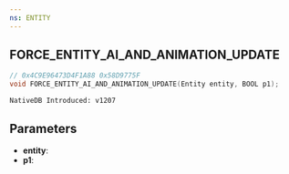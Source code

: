 ```yaml
---
ns: ENTITY
---
```

## FORCE_ENTITY_AI_AND_ANIMATION_UPDATE

```c
// 0x4C9E96473D4F1A88 0x58D9775F
void FORCE_ENTITY_AI_AND_ANIMATION_UPDATE(Entity entity, BOOL p1);
```

```
NativeDB Introduced: v1207
```

## Parameters
* **entity**:
* **p1**:
